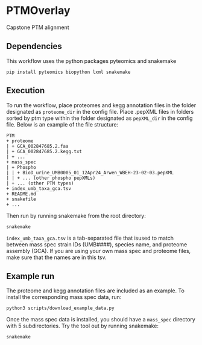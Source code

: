 # PTMOverlay
Capstone PTM alignment

## Dependencies
This workflow uses the python packages pyteomics and snakemake
```
pip install pyteomics biopython lxml snakemake
```

## Execution
To run the workflow, place proteomes and kegg annotation files in the folder designated as `proteome_dir` in the config file. Place .pepXML files in folders sorted by ptm type within the folder designated as `pepXML_dir` in the config file. Below is an example of the file structure:
```
PTM
+ proteome
| + GCA_002847685.2.faa
| + GCA_002847685.2.kegg.txt
| + ...
+ mass_spec
| + Phospho
| | + BioD_urine_UMB0005_01_12Apr24_Arwen_WBEH-23-02-03.pepXML
| | + ... (other phospho pepXMLs)
| + ... (other PTM types)
+ index_umb_taxa_gca.tsv
+ README.md
+ snakefile
+ ...
```
Then run by running snakemake from the root directory:
```
snakemake
```
`index_umb_taxa_gca.tsv` is a tab-separated file that isused to match between mass spec strain IDs (UMB####), species name, and proteome assembly (GCA). If you are using your own mass spec and proteome files, make sure that the names are in this tsv.

## Example run
The proteome and kegg annotation files are included as an example. To install the corresponding mass spec data, run:
```
python3 scripts/download_example_data.py
```
Once the mass spec data is installed, you should have a `mass_spec` directory with 5 subdirectories. Try the tool out by running snakemake:
```
snakemake
```
